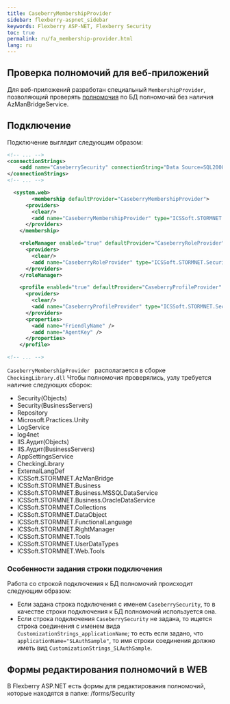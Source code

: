 ```yaml
---
title: CaseberryMembershipProvider 
sidebar: flexberry-aspnet_sidebar
keywords: Flexberry ASP-NET, Flexberry Security
toc: true
permalink: ru/fa_membership-provider.html
lang: ru
---
```


## Проверка полномочий для веб-приложений

Для веб-приложений разработан специальный `MembershipProvider`, позволяющий проверять [полномочия](efs_right-manager-module.html) по БД полномочий без наличия AzManBridgeService.

## Подключение

Подключение выглядит следующим образом:

``` xml
<!-- ... -->
<connectionStrings>
    <add name="CaseberrySecurity" connectionString="Data Source=SQL2008R2;Initial Catalog=Test;Integrated Security=False;USER ID=editor;Password=123456;" providerName="ICSSoft.STORMNET.Business.MSSQLDataService, ICSSoft.STORMNET.Business.MSSQLDataService, Version=1.0.0.1, Culture=neutral, PublicKeyToken=49b42003269a4a66"/>
</connectionStrings>
<!-- ... -->

  <system.web>
        <membership defaultProvider="CaseberryMembershipProvider">
      <providers>
        <clear/>
        <add name="CaseberryMembershipProvider" type="ICSSoft.STORMNET.Security.CaseberryMembershipProvider" applicationName="SLAuthSample"/>
      </providers>
    </membership>

    <roleManager enabled="true" defaultProvider="CaseberryRoleProvider">
      <providers>
        <clear/>
        <add name="CaseberryRoleProvider" type="ICSSoft.STORMNET.Security.CaseberryRoleProvider" applicationName="SLAuthSample" />
      </providers>
    </roleManager>

    <profile enabled="true" defaultProvider="CaseberryProfileProvider" automaticSaveEnabled="false">
      <providers>
        <clear/>
        <add name="CaseberryProfileProvider" type="ICSSoft.STORMNET.Security.CaseberryProfileProvider" applicationName="SLAuthSample"/>
      </providers>
      <properties>
        <add name="FriendlyName" />
        <add name="AgentKey" />
      </properties>
    </profile>

<!-- ... -->
```

`CaseberryMembershipProvider ` располагается в сборке `CheckingLibrary.dll`
Чтобы полномочия проверялись, узлу требуется наличие следующих сборок:

* Security(Objects)
* Security(BusinessServers)
* Repository
* Microsoft.Practices.Unity
* LogService
* log4net
* IIS.Аудит(Objects)
* IIS.Аудит(BusinessServers)
* AppSettingsService
* CheckingLibrary
* ExternalLangDef
* ICSSoft.STORMNET.AzManBridge
* ICSSoft.STORMNET.Business
* ICSSoft.STORMNET.Business.MSSQLDataService
* ICSSoft.STORMNET.Business.OracleDataService
* ICSSoft.STORMNET.Collections
* ICSSoft.STORMNET.DataObject
* ICSSoft.STORMNET.FunctionalLanguage
* ICSSoft.STORMNET.RightManager
* ICSSoft.STORMNET.Tools
* ICSSoft.STORMNET.UserDataTypes
* ICSSoft.STORMNET.Web.Tools

### Особенности задания строки подключения

Работа со строкой подключения к БД полномочий происходит следующим образом:

* Если задана строка подключения с именем `CaseberrySecurity`, то в качестве строки подключения к БД полномочий используется она.
* Если строка подключения `CaseberrySecurity` не задана, то ищется строка соединения с именем  вида `CustomizationStrings_applicationName`; то есть если задано, что `applicationName="SLAuthSample"`, то имя строки соединения должно иметь вид `CustomizationStrings_SLAuthSample`.

## Формы редактирования полномочий в WEB

В Flexberry ASP.NET есть формы для редактирования полномочий, которые находятся в папке: /forms/Security
